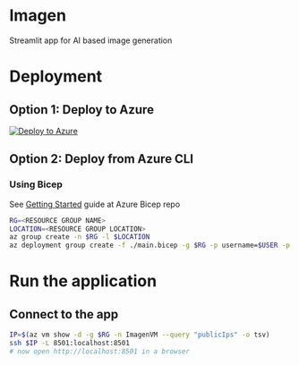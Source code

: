 # Imagen
Streamlit app for AI based image generation

# Deployment

## Option 1: Deploy to Azure
[![Deploy to Azure](https://aka.ms/deploytoazurebutton)](https://raw.githubusercontent.com/gramhagen/imagen/deployment/main.bicep)

## Option 2: Deploy from Azure CLI

### Using Bicep
See [Getting Started](https://github.com/Azure/bicep/tree/main#get-started-with-bicep) guide at Azure Bicep repo

```bash
RG=<RESOURCE GROUP NAME>
LOCATION=<RESOURCE GROUP LOCATION>
az group create -n $RG -l $LOCATION
az deployment group create -f ./main.bicep -g $RG -p username=$USER -p adminPasswordOrKey=$(cat ~/.ssh/id_rsa.pub)
```

# Run the application
## Connect to the app
```bash
IP=$(az vm show -d -g $RG -n ImagenVM --query "publicIps" -o tsv)
ssh $IP -L 8501:localhost:8501
# now open http://localhost:8501 in a browser
```
